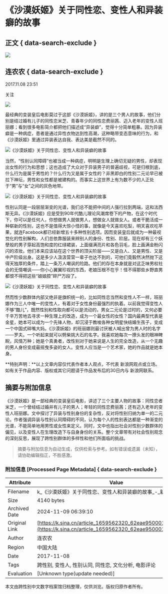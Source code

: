 # 《沙漠妖姬》关于同性恋、变性人和异装癖的故事

## 正文 { data-search-exclude }


_![](https://n.sinaimg.cn/sinakd10200/360/w180h180/20240110/c1d4-406d0172da0b2d24fccf3cc2f3141d3f.jpg)_

## 连农农 { data-search-exclude }

2017.11.08 23:51

关注

![](https://n.sinaimg.cn/default/2fb77759/20151125/320X320.png)

最经典的变装皇后电影莫过于这部《沙漠妖姬》，讲的是三个男人的故事，他们分别是结过婚有儿子的同性恋米芝、青春年少的同性恋费丽茜、迈入老年的变性人班丽娜；看到很多电影简介都把他们描述成“异装癖”，觉得十分简单粗暴。因为异装癖是一种病症，患者是通过异性衣物达到性高潮，这种略带变态意味的行为，和《沙漠妖姬》里通过异装表达自我、表达美是截然不同的。

![《沙漠妖姬》关于同性恋、变性人和异装癖的故事](http://k.sinaimg.cn/n/sinacn/20171108/7adc-fynship1469886.jpg/w700d1q75cms.jpg)

当然，“性别认同障碍”也被当成一种病症，明明是生理上确切无疑的男性，却表现出女性的行为和思想；这也造成了大众对于异装男子的普遍歧视，可是归根到底，什么行为是属于男性的？什么行为又是属于女性的？非黑即白的性别二元论早已被拉下神坛，男性和女性都是被建构的。而事实上这世界上有为数不少的人正处于“男”与“女”之间的灰色地带。

![《沙漠妖姬》关于同性恋、变性人和异装癖的故事](http://k.sinaimg.cn/n/sinacn/20171108/c3a5-fynnnse0214524.jpg/w700d1q75cms.jpg)

性别认同是一段层层渐变的光谱，我们总不能把中间的人强行拉到两端，这和法西斯无异。《沙漠妖姬》应是受到90年代酷儿理论风潮席卷下的产物，在这个时代下，你可以是任何人，你想做男人就做男人，想做女人就做女人。或者干脆活成一种崭新的性别，这也不是值得大惊小怪的事，就像是今天喜欢吃梨，明天喜欢吃苹果，就连Facebook都已经新增五十多种性别选项。因而变装皇后就成为一种最视觉化的性别解构，人们总依靠服装来辨别人的身份、性别、阶层。现在却有三个妖孽般的男子穿起高饱和度的红绿裙装，上面缀满亮片和各色羽毛，脸上画满金粉闪闪的浓妆。他们本来应该站在这个世界的顶尖阶层——又是白人、又是男性、又是中产阶级出身。这是多少人汲汲营营一辈子也达不到的，可他们竟毅然决然抛下这得天独厚的条件，踏上一条万人嘲讽的险路。他们的存在本身就是对这乏味男权社会的无情嘲讽——你小心翼翼珍视的东西，老娘压根不在乎！怪不得那些乡野直男都恨不得把这些“娘娘腔”碎尸万段了。

![《沙漠妖姬》关于同性恋、变性人和异装癖的故事](http://k.sinaimg.cn/n/sinacn/20171108/8c77-fynnnse0214536.jpg/w700d1q75cms.jpg)

然而性少数群体内部又绝非是旗帜统一的，比如同性恋当然和变性人不一样，班丽娜作为三人中唯一的变性人，有着对于女性身份最强烈的执着。以前我觉得变性人不够“酷儿”，既然性别和性取向都可以是流动的，男女二元论是过时的，又何必要千辛万苦地去寻求一种生理上的改造，成为一个最女性的女性？国内最典型代表是金星，她本可以成为一个先锋人物，却沉浸于教唆各种女明星快结婚生孩子，变成一个中国式碎嘴大妈。《沙漠妖姬》的班丽娜则最讨厌被人喊出曾为男人时的名字——罗夫。一个听起来就可以劈柴挑大石的名字。我喜欢她每次一撩头发的眼神睥睨，风情万种；她是个真勇者，改性别对于她来说是人生的完全改造，从一个无趣的男人身份变成最摇曳多姿的女人。变性人应当是一个艺术家，她的作品就是她本身。

**特别声明：**以上文章内容仅代表作者本人观点，不代表 新浪网观点或立场。如有关于作品内容、版权或其它问题请于作品发布后的30日内与 新浪网联系。
<!-- tcd_original_link https://k.sina.cn/article_1659562320_62eae950001001toc.html -->
## 摘要与附加信息

<!-- tcd_abstract -->
《沙漠妖姬》是一部经典的变装皇后电影，讲述了三个主要人物的故事：同性恋者米芝，一个曾经结过婚并有儿子的男人；年轻的同性恋费丽茜；还有迈入老年的变性人班丽娜。文中探讨了异装与性别身份的复杂性，反对将性别归纳为单一的二元论。作者强调异装与性别认同障碍的不同，认为每个人的性别表达都是一种渐变的光谱，不能简单地用男性或女性来定义。同时，文中也指出社会对性别少数群体的偏见，以及变性人在生理改造下与自身身份的关系。整个文章带有对社会性别观念的深刻反思，展现了跨性别群体的多样性和他们所面临的挑战。
<!-- tcd_abstract_end -->

> 摘要与附加信息为自动生成，仅供检索与参考。如有错误或遗漏（未知），请协助编辑指正，不胜感激。

### 附加信息 [Processed Page Metadata] { data-search-exclude }

| Attribute       | Value                                  |
|-----------------|----------------------------------------|
| Filename        | k_《沙漠妖姬》关于同性恋、变性人和异装癖的故事_-_新浪.md                             |
| Size            | 4140 bytes                           |
| Archived Date   | 2024-11-09 06:39:10                             |
| Original Link   | [https://k.sina.cn/article_1659562320_62eae950001001toc.html](https://k.sina.cn/article_1659562320_62eae950001001toc.html)                       |
| Author          | 连农农                               |
| Region          | 中国大陆                               |
| Date            | 2017-11-08                                 |
| Tags            | 跨性别, 变性人, 性别认同, 同性恋, 文化分析, 电影评论                                 |
| Evaluation            | [Unknown type(update needed)]                                 |
<!-- tcd_table_end -->

本文由跨性别中文数字档案馆归档整理，仅供浏览。版权归原作者所有。
